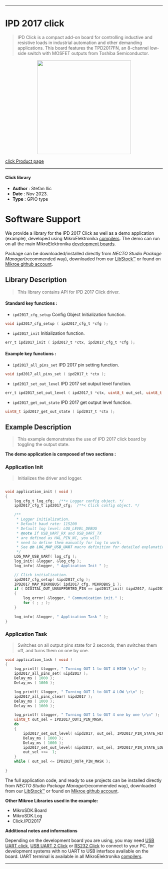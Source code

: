 
---
# IPD 2017 click

> IPD Click is a compact add-on board for controlling inductive and resistive loads in industrial automation and other demanding applications. This board features the TPD2017FN, an 8-channel low-side switch with MOSFET outputs from Toshiba Semiconductor.

<p align="center">
  <img src="https://download.mikroe.com/images/click_for_ide/ipd2017_click.png" height=300px>
</p>

[click Product page](https://www.mikroe.com/ipd-click-tpd2017)

---


#### Click library

- **Author**        : Stefan Ilic
- **Date**          : Nov 2023.
- **Type**          : GPIO type


# Software Support

We provide a library for the IPD 2017 Click
as well as a demo application (example), developed using MikroElektronika
[compilers](https://www.mikroe.com/necto-studio).
The demo can run on all the main MikroElektronika [development boards](https://www.mikroe.com/development-boards).

Package can be downloaded/installed directly from *NECTO Studio Package Manager*(recommended way), downloaded from our [LibStock&trade;](https://libstock.mikroe.com) or found on [Mikroe github account](https://github.com/MikroElektronika/mikrosdk_click_v2/tree/master/clicks).

## Library Description

> This library contains API for IPD 2017 Click driver.

#### Standard key functions :

- `ipd2017_cfg_setup` Config Object Initialization function.
```c
void ipd2017_cfg_setup ( ipd2017_cfg_t *cfg );
```

- `ipd2017_init` Initialization function.
```c
err_t ipd2017_init ( ipd2017_t *ctx, ipd2017_cfg_t *cfg );
```

#### Example key functions :

- `ipd2017_all_pins_set` IPD 2017 pin setting function.
```c
void ipd2017_all_pins_set ( ipd2017_t *ctx );
```

- `ipd2017_set_out_level` IPD 2017 set output level function.
```c
err_t ipd2017_set_out_level ( ipd2017_t *ctx, uint8_t out_sel, uint8_t state );
```

- `ipd2017_get_out_state` IPD 2017 get output level function.
```c
uint8_t ipd2017_get_out_state ( ipd2017_t *ctx );
```

## Example Description

> This example demonstrates the use of IPD 2017 click board by toggling the output state.

**The demo application is composed of two sections :**

### Application Init

> Initializes the driver and logger.

```c

void application_init ( void ) 
{
    log_cfg_t log_cfg;  /**< Logger config object. */
    ipd2017_cfg_t ipd2017_cfg;  /**< Click config object. */

    /** 
     * Logger initialization.
     * Default baud rate: 115200
     * Default log level: LOG_LEVEL_DEBUG
     * @note If USB_UART_RX and USB_UART_TX 
     * are defined as HAL_PIN_NC, you will 
     * need to define them manually for log to work. 
     * See @b LOG_MAP_USB_UART macro definition for detailed explanation.
     */
    LOG_MAP_USB_UART( log_cfg );
    log_init( &logger, &log_cfg );
    log_info( &logger, " Application Init " );

    // Click initialization.
    ipd2017_cfg_setup( &ipd2017_cfg );
    IPD2017_MAP_MIKROBUS( ipd2017_cfg, MIKROBUS_1 );
    if ( DIGITAL_OUT_UNSUPPORTED_PIN == ipd2017_init( &ipd2017, &ipd2017_cfg ) ) 
    {
        log_error( &logger, " Communication init." );
        for ( ; ; );
    }
    
    log_info( &logger, " Application Task " );
}

```

### Application Task

> Switches on all output pins state for 2 seconds, then switches them off, and turns them on one by one.

```c
void application_task ( void ) 
{
    log_printf( &logger, " Turning OUT 1 to OUT 4 HIGH \r\n" );
    ipd2017_all_pins_set( &ipd2017 );
    Delay_ms ( 1000 );
    Delay_ms ( 1000 );

    log_printf( &logger, " Turning OUT 1 to OUT 4 LOW \r\n" );
    ipd2017_all_pins_clear( &ipd2017 );
    Delay_ms ( 1000 );
    Delay_ms ( 1000 );

    log_printf( &logger, " Turning OUT 1 to OUT 4 one by one \r\n" );
    uint8_t out_sel = IPD2017_OUT1_PIN_MASK;
    do
    {
        ipd2017_set_out_level( &ipd2017, out_sel, IPD2017_PIN_STATE_HIGH );
        Delay_ms ( 1000 );
        Delay_ms ( 1000 );
        ipd2017_set_out_level( &ipd2017, out_sel, IPD2017_PIN_STATE_LOW );
        out_sel <<=  1;
    }
    while ( out_sel <= IPD2017_OUT4_PIN_MASK );
    
}
```

The full application code, and ready to use projects can be installed directly from *NECTO Studio Package Manager*(recommended way), downloaded from our [LibStock&trade;](https://libstock.mikroe.com) or found on [Mikroe github account](https://github.com/MikroElektronika/mikrosdk_click_v2/tree/master/clicks).

**Other Mikroe Libraries used in the example:**

- MikroSDK.Board
- MikroSDK.Log
- Click.IPD2017

**Additional notes and informations**

Depending on the development board you are using, you may need
[USB UART click](https://www.mikroe.com/usb-uart-click),
[USB UART 2 Click](https://www.mikroe.com/usb-uart-2-click) or
[RS232 Click](https://www.mikroe.com/rs232-click) to connect to your PC, for
development systems with no UART to USB interface available on the board. UART
terminal is available in all MikroElektronika
[compilers](https://shop.mikroe.com/compilers).

---
